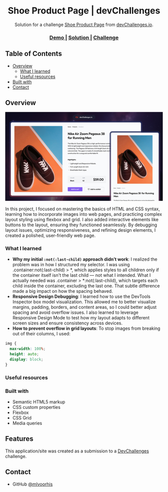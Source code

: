 <!-- Please update value in the {}  -->

<h1 align="center">Shoe Product Page | devChallenges</h1>

<div align="center">
   Solution for a challenge <a href="https://devchallenges.io/challenge/simple-product-page-challenge" target="_blank">Shoe Product Page</a> from <a href="http://devchallenges.io" target="_blank">devChallenges.io</a>.
</div>

<div align="center">
  <h3>
    <a href="https://mlvoorhis.github.io/shoe-product-page-master/">
      Demo
    </a>
    <span> | </span>
    <a href="https://github.com/mlvoorhis/shoe-product-page-master">
      Solution
    </a>
    <span> | </span>
    <a href="https://devchallenges.io/challenge/simple-product-page-challenge">
      Challenge
    </a>
  </h3>
</div>

<!-- TABLE OF CONTENTS -->

## Table of Contents

- [Overview](#overview)
  - [What I learned](#what-i-learned)
  - [Useful resources](#useful-resources)
- [Built with](#built-with)
- [Contact](#contact)

<!-- OVERVIEW -->

## Overview

![Thumbnail for the Shoe Product Page coding challenge](./thumbnail.jpg)

In this project, I focused on mastering the basics of HTML and CSS syntax, learning how to incorporate images into web pages, and practicing complex layout styling using flexbox and grid. I also added interactive elements like buttons to the layout, ensuring they functioned seamlessly. By debugging layout issues, optimizing responsiveness, and refining design elements, I created a polished, user-friendly web page.


### What I learned

- <b>Why my initial <code>:not(:last-child)</code> approach didn’t work</b>: I realized the problem was in how I structured my selector. I was using .container:not(:last-child) > *, which applies styles to all children only if the container itself isn't the last child — not what I intended. What I actually needed was .container > *:not(:last-child), which targets each child inside the container, excluding the last one. That subtle difference made a big impact on how the spacing behaved.
- <b>Responsive Design Debugging</b>: I learned how to use the DevTools Inspector box model visualization. This allowed me to better visualize margins, padding, borders, and content areas, so I could better adjust spacing and avoid overflow issues. I also learned to leverage Responsive Design Mode to test how my layout adapts to different screen sizes and ensure consistency across devices.
- <b>How to prevent overflow in grid layouts</b>: To stop images from breaking out of their columns, I used:
```css
img {
  max-width: 100%;
  height: auto;
  display: block;
}
```

### Useful resources 

<!--
- [Example resource 1](https://www.example.com) - This helped me for XYZ reason. I really liked this pattern and will use it going forward.
- [Example resource 2](https://www.example.com) - This is an amazing article which helped me finally understand XYZ. I'd recommend it to anyone still learning this concept.
-->

### Built with

- Semantic HTML5 markup
- CSS custom properties
- Flexbox
- CSS Grid
- Media queries

## Features

<!-- List the features of your application or follow the template. Don't share the figma file here :) -->

This application/site was created as a submission to a [DevChallenges](https://devchallenges.io/challenges-dashboard) challenge.

## Contact

- GitHub [@mlvoorhis](https://github.com/mlvoorhis)
